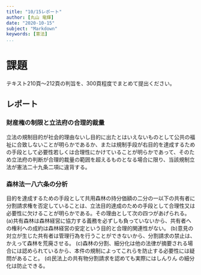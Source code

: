 ```yaml
---
title: "10/15レポート"
author: [丸山 竜輝]
date: "2020-10-15"
subject: "Markdown"
keywords: [憲法]
...
```


# 課題

テキスト210頁～212頁の判旨を、300頁程度でまとめて提出ください。

## レポート

### 財産権の制限と立法府の合理的裁量

立法の規制目的が社会的理由ないし目的に出たとはいえないものとして公共の福祉に合致しないことが明らかであるか、または規制手段が右目的を達成するための手段として必要性若しくは合理性にかけていることが明らかであって、そのため立法府の判断が合理的裁量の範囲を超えるものとなる場合に限り、当該規制立法が憲法二十九条二項に違背する。

### 森林法一八六条の分析

目的を達成するための手段として共用森林の持分価額の二分の一以下の共有者に分割請求権を否定していることは、立法目的達成のための手段として合理性又は必要性に欠けることが明らかである。その理由として次の四つがあげられる。
(a)共有森林は森林経営に協力する義務を必ずしも負っていないから、共有者への権利への成約は森林経営の安定という目的と合理的関連性がない。
(b)意見の対立が生じた共有者は管理行為を行うことができないから、分割請求の禁止は、かえって森林を荒廃させる。
(c)森林の分割、細分化は他の法律が摘要される場合には認められているから、本件の規制によってこれらを防止する必要性には疑問があること。
(d)民法上の共有物分割請求を認めても実際にはしんりん の細分化は防止できる。